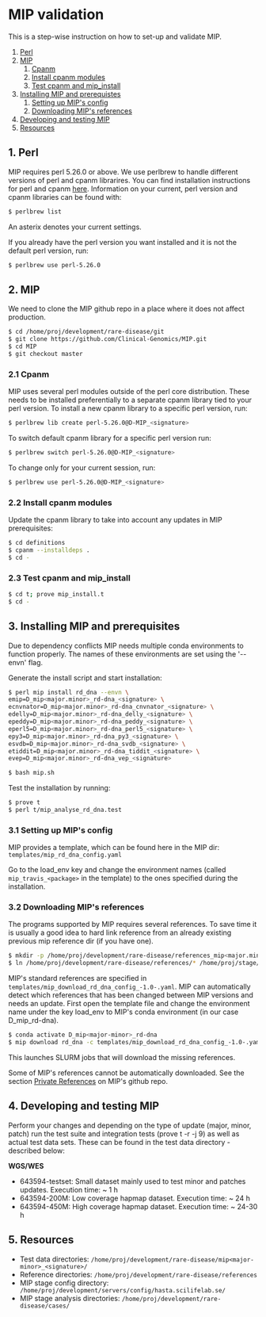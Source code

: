 # MIP validation
This is a step-wise instruction on how to set-up and validate MIP.

   1. [Perl](#1-perl)
   1. [MIP](#2-mip)
       1. [Cpanm](#21-cpanm)   
       1. [Install cpanm modules](#22-install-cpanm-modules)
       1. [Test cpanm and mip_install](#23-test-cpanm-and-mip_install)
   1. [Installing MIP and prerequistes](#3-installing-mip-and-prerequistes)
       1. [Setting up MIP's config](#31-setting-up-mip's-config)
       1. [Downloading MIP's references](#32-downloading-mip's-references)
   1. [Developing and testing MIP](#4-developing-and-testing-mip)
   1. [Resources](#5-resources)

## 1. Perl
MIP requires perl 5.26.0 or above. We use perlbrew to handle different versions of perl and cpanm librarires. You can find installation instructions for perl and cpanm [here](https://github.com/Clinical-Genomics/development/blob/master/perl/installation/installation.md). Information on your current, perl version and cpanm libraries can be found with:
```Bash
$ perlbrew list
```
An asterix denotes your current settings.

If you already have the perl version you want installed and it is not the default perl version, run:
```Bash
$ perlbrew use perl-5.26.0
```

## 2. MIP
We need to clone the MIP github repo in a place where it does not affect production.
```Bash
$ cd /home/proj/development/rare-disease/git
$ git clone https://github.com/Clinical-Genomics/MIP.git
$ cd MIP
$ git checkout master
```

### 2.1 Cpanm
MIP uses several perl modules outside of the perl core distribution. These needs to be installed preferentially to a separate cpanm library tied to your perl version. To install a new cpanm library to a specific perl version, run:
```Bash
$ perlbrew lib create perl-5.26.0@D-MIP_<signature>
```
To switch default cpanm library for a specific perl version run:
```Bash
$ perlbrew switch perl-5.26.0@D-MIP_<signature>
```
To change only for your current session, run:
```Bash
$ perlbrew use perl-5.26.0@D-MIP_<signature>
```

### 2.2 Install cpanm modules
Update the cpanm library to take into account any updates in MIP prerequisites:
```Bash
$ cd definitions
$ cpanm --installdeps .
$ cd -
```

### 2.3 Test cpanm and mip_install
```Bash
$ cd t; prove mip_install.t
$ cd -
```

## 3. Installing MIP and prerequisites
Due to dependency conflicts MIP needs multiple conda environments to function properly. The names of these environments are set using the '--envn' flag.

Generate the install script and start installation:
```bash
$ perl mip install rd_dna --envn \
emip=D_mip<major.minor>_rd-dna_<signature> \
ecnvnator=D_mip<major.minor>_rd-dna_cnvnator_<signature> \
edelly=D_mip<major.minor>_rd-dna_delly_<signature> \
epeddy=D_mip<major.minor>_rd-dna_peddy_<signature> \
eperl5=D_mip<major.minor>_rd-dna_perl5_<signature> \
epy3=D_mip<major.minor>_rd-dna_py3_<signature> \
esvdb=D_mip<major.minor>_rd-dna_svdb_<signature> \
etiddit=D_mip<major.minor>_rd-dna_tiddit_<signature> \
evep=D_mip<major.minor>_rd-dna_vep_<signature>

$ bash mip.sh
```
Test the installation by running:
```Bash
$ prove t
$ perl t/mip_analyse_rd_dna.test
```
### 3.1 Setting up MIP's config
MIP provides a template, which can be found here in the MIP dir: `templates/mip_rd_dna_config.yaml`

Go to the load_env key and change the environment names (called `mip_travis_<package>` in the template) to the ones specified during the installation.

### 3.2 Downloading MIP's references
The programs supported by MIP requires several references. To save time it is usually a good idea to hard link reference from an already existing previous mip reference dir (if you have one).
```Bash
$ mkdir -p /home/proj/development/rare-disease/references_mip<major.minor>/
$ ln /home/proj/development/rare-disease/references/* /home/proj/stage/rare-disease/references_mip<major.minor>/
```
MIP's standard references are specified in `templates/mip_download_rd_dna_config_-1.0-.yaml`. MIP can automatically detect which references that has been changed between MIP versions and needs an update. First open the template file and change the environment name under the key load_env to MIP's conda environment (in our case D_mip<major-minor>_rd-dna).

```Bash
$ conda activate D_mip<major-minor>_rd-dna
$ mip download rd_dna -c templates/mip_download_rd_dna_config_-1.0-.yaml --reference_dir /home/proj/development/rare-disease/references_mip<major.minor>
```
This launches SLURM jobs that will download the missing references.

Some of MIP's references cannot be automatically downloaded. See the section [Private References](https://github.com/Clinical-Genomics/MIP/blob/master/documentation/Setup.md#private-references) on MIP's github repo.

## 4. Developing and testing MIP
Perform your changes and depending on the type of update (major, minor, patch) run the test suite and integration tests (prove t -r -j 9) as well as actual test data sets. These can be found in the test data directory - described below:

**WGS/WES**
- 643594-testset: Small dataset mainly used to test minor and patches updates. Execution time: ~ 1 h
- 643594-200M: Low coverage hapmap dataset. Execution time: ~ 24 h
- 643594-450M: High coverage hapmap dataset. Execution time: ~ 24-30 h

## 5. Resources
  - Test data directories: `/home/proj/development/rare-disease/mip<major-minor>_<signature>/`
  - Reference directories: `/home/proj/development/rare-disease/references`
  - MIP stage config directory: ` /home/proj/development/servers/config/hasta.scilifelab.se/`
  - MIP stage analysis directories: `/home/proj/development/rare-disease/cases/`
